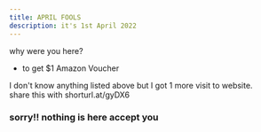 ```yaml
---
title: APRIL FOOLS
description: it's 1st April 2022
---
```


why were you here?  
* to get $1 Amazon Voucher  



I don't know anything listed above but I got 1 more visit to website.  
share this with shorturl.at/gyDX6  

### sorry!! nothing is here accept you